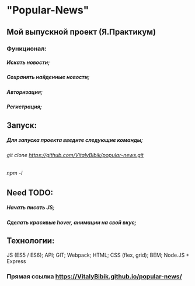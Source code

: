 
# "Popular-News"
## Мой выпускной проект (Я.Практикум)
### Функционал:
##### Искать новости;
##### Сохранять найденные новости;
##### Авторизация;
##### Регистрация;

## Запуск:
##### Для запуска проекта введите следующие команды;
###### git clone https://github.com/VitalyBibik/popular-news.git
###### npm -i
## Need TODO:
##### Начать писать JS;
##### Сделать красивые hover, анимации на свой вкус;


## Технологии:
JS (ES5 / ES6);
API;
GIT;
Webpack;
HTML;
CSS (flex, grid);
BEM;
Node.JS + Express


### Прямая ссылка  https://VitalyBibik.github.io/popular-news/
